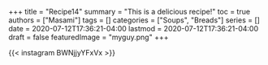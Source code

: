 +++
title = "Recipe14"
summary = "This is a delicious recipe!"
toc = true
authors = ["Masami"]
tags = []
categories = ["Soups", "Breads"]
series = []
date = 2020-07-12T17:36:21-04:00
lastmod = 2020-07-12T17:36:21-04:00
draft = false
featuredImage = "myguy.png"
+++

{{< instagram BWNjjyYFxVx >}}
